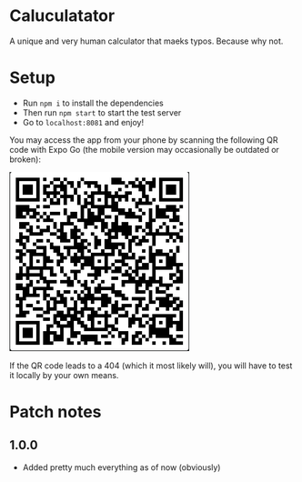 # Caluculatator
A unique and very human calculator that maeks typos. Because why not.

# Setup
- Run `npm i` to install the dependencies
- Then run `npm start` to start the test server
- Go to `localhost:8081` and enjoy!

You may access the app from your phone by scanning the following QR code with Expo Go (the mobile version may occasionally be outdated or broken):

![QR code](assets/qr-code.png)

If the QR code leads to a 404 (which it most likely will), you will have to test it locally by your own means.

# Patch notes
## 1.0.0
- Added pretty much everything as of now (obviously)

